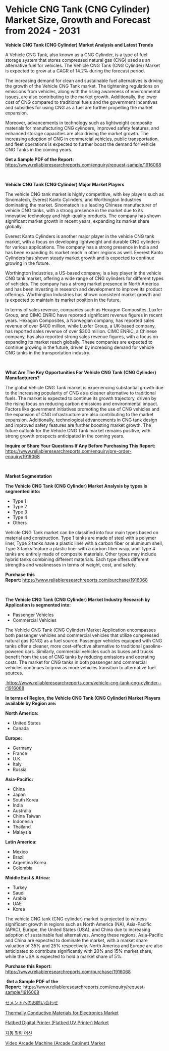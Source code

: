 <p><h1>Vehicle CNG Tank (CNG Cylinder) Market Size, Growth and Forecast from 2024 - 2031</h1></p><p><strong>Vehicle CNG Tank (CNG Cylinder) Market Analysis and Latest Trends</strong></p>
<p><p>A Vehicle CNG Tank, also known as a CNG Cylinder, is a type of fuel storage system that stores compressed natural gas (CNG) used as an alternative fuel for vehicles. The Vehicle CNG Tank (CNG Cylinder) Market is expected to grow at a CAGR of 14.2% during the forecast period. </p><p>The increasing demand for clean and sustainable fuel alternatives is driving the growth of the Vehicle CNG Tank market. The tightening regulations on emissions from vehicles, along with the rising awareness of environmental issues, are also contributing to the market growth. Additionally, the lower cost of CNG compared to traditional fuels and the government incentives and subsidies for using CNG as a fuel are further propelling the market expansion.</p><p>Moreover, advancements in technology such as lightweight composite materials for manufacturing CNG cylinders, improved safety features, and enhanced storage capacities are also driving the market growth. The increasing adoption of CNG in commercial vehicles, public transportation, and fleet operations is expected to further boost the demand for Vehicle CNG Tanks in the coming years.</p></p>
<p><strong>Get a Sample PDF of the Report:&nbsp;</strong> <a href="https://www.reliableresearchreports.com/enquiry/request-sample/1916068">https://www.reliableresearchreports.com/enquiry/request-sample/1916068</a></p>
<p>&nbsp;</p>
<p><strong>Vehicle CNG Tank (CNG Cylinder) Major Market Players</strong></p>
<p><p>The vehicle CNG tank market is highly competitive, with key players such as Sinomatech, Everest Kanto Cylinders, and Worthington Industries dominating the market. Sinomatech is a leading Chinese manufacturer of vehicle CNG tanks, with a strong presence in the market due to its innovative technology and high-quality products. The company has shown significant market growth in recent years, expanding its market share globally.</p><p>Everest Kanto Cylinders is another major player in the vehicle CNG tank market, with a focus on developing lightweight and durable CNG cylinders for various applications. The company has a strong presence in India and has been expanding its market reach in other regions as well. Everest Kanto Cylinders has shown steady market growth and is expected to continue growing in the future.</p><p>Worthington Industries, a US-based company, is a key player in the vehicle CNG tank market, offering a wide range of CNG cylinders for different types of vehicles. The company has a strong market presence in North America and has been investing in research and development to improve its product offerings. Worthington Industries has shown consistent market growth and is expected to maintain its market position in the future.</p><p>In terms of sales revenue, companies such as Hexagon Composites, Luxfer Group, and CIMC ENRIC have reported significant revenue figures in recent years. Hexagon Composites, a Norwegian company, has reported sales revenue of over $400 million, while Luxfer Group, a UK-based company, has reported sales revenue of over $300 million. CIMC ENRIC, a Chinese company, has also reported strong sales revenue figures, with a focus on expanding its market reach globally. These companies are expected to continue growing in the future, driven by increasing demand for vehicle CNG tanks in the transportation industry.</p></p>
<p>&nbsp;</p>
<p><strong>What Are The Key Opportunities For Vehicle CNG Tank (CNG Cylinder) Manufacturers?</strong></p>
<p><p>The global Vehicle CNG Tank market is experiencing substantial growth due to the increasing popularity of CNG as a cleaner alternative to traditional fuels. The market is expected to continue its growth trajectory, driven by the rising focus on reducing carbon emissions and environmental impact. Factors like government initiatives promoting the use of CNG vehicles and the expansion of CNG infrastructure are also contributing to the market expansion. Additionally, technological advancements in CNG tank design and improved safety features are further boosting market growth. The future outlook for the Vehicle CNG Tank market remains positive, with strong growth prospects anticipated in the coming years.</p></p>
<p><strong>Inquire or Share Your Questions If Any Before Purchasing This Report:</strong> <a href="https://www.reliableresearchreports.com/enquiry/pre-order-enquiry/1916068">https://www.reliableresearchreports.com/enquiry/pre-order-enquiry/1916068</a></p>
<p>&nbsp;</p>
<p><strong>Market Segmentation</strong></p>
<p><strong>The Vehicle CNG Tank (CNG Cylinder) Market Analysis by types is segmented into:</strong></p>
<p><ul><li>Type 1</li><li>Type 2</li><li>Type 3</li><li>Type 4</li><li>Others</li></ul></p>
<p><p>Vehicle CNG Tank market can be classified into four main types based on material and construction. Type 1 tanks are made of steel with a polymer liner, Type 2 tanks have a plastic liner with a carbon fiber or aluminum shell, Type 3 tanks feature a plastic liner with a carbon fiber wrap, and Type 4 tanks are entirely made of composite materials. Other types may include hybrid tanks combining different materials. Each type offers different strengths and weaknesses in terms of weight, cost, and safety.</p></p>
<p><strong>Purchase this Report:&nbsp;</strong><a href="https://www.reliableresearchreports.com/purchase/1916068">https://www.reliableresearchreports.com/purchase/1916068</a></p>
<p>&nbsp;</p>
<p><strong>The Vehicle CNG Tank (CNG Cylinder) Market Industry Research by Application is segmented into:</strong></p>
<p><ul><li>Passenger Vehicles</li><li>Commercial Vehicles</li></ul></p>
<p><p>The Vehicle CNG Tank (CNG Cylinder) Market Application encompasses both passenger vehicles and commercial vehicles that utilize compressed natural gas (CNG) as a fuel source. Passenger vehicles equipped with CNG tanks offer a cleaner, more cost-effective alternative to traditional gasoline-powered cars. Similarly, commercial vehicles such as buses and trucks benefit from the use of CNG tanks by reducing emissions and operating costs. The market for CNG tanks in both passenger and commercial vehicles continues to grow as more vehicles transition to alternative fuel sources.</p></p>
<p><a href="https://www.reliableresearchreports.com/vehicle-cng-tank-cng-cylinder--r1916068">&nbsp;https://www.reliableresearchreports.com/vehicle-cng-tank-cng-cylinder--r1916068</a></p>
<p><strong>In terms of Region, the Vehicle CNG Tank (CNG Cylinder) Market Players available by Region are:</strong></p>
<p>
    <p> <strong> North America: </strong>
        <ul>
            <li>United States</li>
            <li>Canada</li>
        </ul>
        </p> 
    <p> <strong> Europe: </strong>
        <ul>
            <li>Germany</li>
            <li>France</li>
            <li>U.K.</li>
            <li>Italy</li>
            <li>Russia</li>
        </ul>
        </p> 
    <p> <strong> Asia-Pacific: </strong>
        <ul>
            <li>China</li>
            <li>Japan</li>
            <li>South Korea</li>
            <li>India</li>
            <li>Australia</li>
            <li>China Taiwan</li>
            <li>Indonesia</li>
            <li>Thailand</li>
            <li>Malaysia</li>
        </ul>
        </p> 
    <p> <strong> Latin America: </strong>
        <ul>
            <li>Mexico</li>
            <li>Brazil</li>
            <li>Argentina Korea</li>
            <li>Colombia</li>
        </ul>
        </p> 
    <p> <strong> Middle East & Africa: </strong>
        <ul>
            <li>Turkey</li>
            <li>Saudi</li>
            <li>Arabia</li>
            <li>UAE</li>
            <li>Korea</li>
        </ul>
    </p>
    </p>
<p><p>The vehicle CNG tank (CNG cylinder) market is projected to witness significant growth in regions such as North America (NA), Asia-Pacific (APAC), Europe, the United States (USA), and China due to increasing adoption of sustainable fuel alternatives. Among these regions, Asia-Pacific and China are expected to dominate the market, with a market share valuation of 35% and 25% respectively. North America and Europe are also anticipated to contribute significantly with 20% and 15% market share, while the USA is expected to hold a market share of 5%.</p></p>
<p><strong>Purchase this Report: </strong><a href="https://www.reliableresearchreports.com/purchase/1916068">https://www.reliableresearchreports.com/purchase/1916068</a></p>
<p>&nbsp;<strong>Get a Sample PDF of the Report:&nbsp;&nbsp;</strong><a href="https://www.reliableresearchreports.com/enquiry/request-sample/1916068">https://www.reliableresearchreports.com/enquiry/request-sample/1916068</a></p>
<p><strong></strong></p>
<p><p><a href="https://github.com/jkjreqjscoxx7/Market-Research-Report-List-1/blob/main/412628344982.md">セメントへのお問い合わせ</a></p><p><a href="https://issuu.com/reportprime-2/docs/thermally-conductive-materials-for-electronics-mar">Thermally Conductive Materials for Electronics Market</a></p><p><a href="https://github.com/yoshih12/Market-Research-Report-List-3/blob/main/flatbed-digital-printer-flatbed-uv-printer-market.md">Flatbed Digital Printer (Flatbed UV Printer) Market</a></p><p><a href="https://github.com/BrettWeberrt8767765/Market-Research-Report-List-1/blob/main/450062340905.md">자동 필링 머신</a></p><p><a href="https://github.com/jerrycopelandthomaswsqd8q/Market-Research-Report-List-2/blob/main/video-arcade-machine-arcade-cabinet-market.md">Video Arcade Machine (Arcade Cabinet) Market</a></p></p>